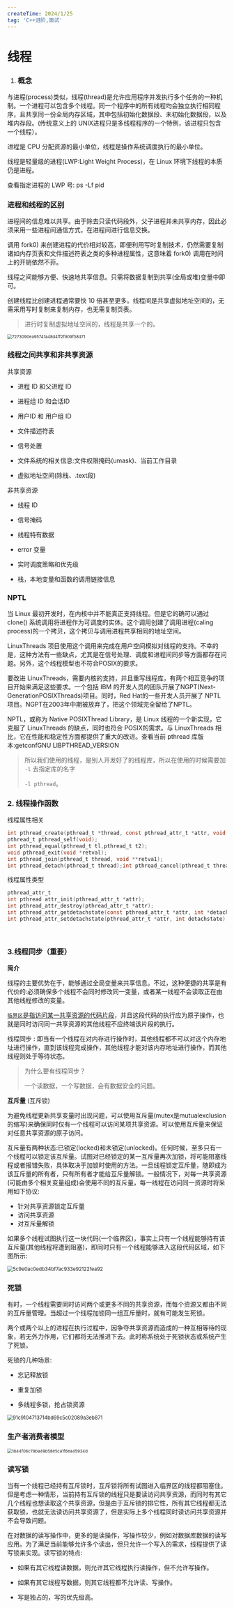 ```yaml
---
createTime: 2024/1/25
tag: 'C++进阶,面试'
---
```

# 线程

1. ### 概念

与进程(process)类似，线程(thread)是允许应用程序并发执行多个任务的一种机制。一个进程可以包含多个线程。同一个程序中的所有线程均会独立执行相同程序，且共享同一份全局内存区域，其中包括初始化数据段、未初始化数据段，以及堆内存段。(传统意义上的 UNIX进程只是多线程程序的一个特例，该进程只包含一个线程）。

进程是 CPU 分配资源的最小单位，线程是操作系统调度执行的最小单位。

线程是轻量级的进程(LWP:Light Weight Process)，在 Linux 环境下线程的本质仍是进程。

查看指定进程的 LWP 号: ps -Lf pid

### 进程和线程的区别

进程间的信息难以共享。由于除去只读代码段外，父子进程并未共享内存，因此必须采用一些进程间通信方式，在进程间进行信息交换。

调用 fork0) 来创建进程的代价相对较高，即便利用写时复制技术，仍然需要复制诸如内存页表和文件描述符表之类的多种进程属性，这意味着 fork0) 调用在时间上的开销依然不菲。

线程之间能够方便、快速地共享信息。只需将数据复制到共享(全局或堆)变量中即可。

创建线程比创建进程通常要快 10 倍甚至更多。线程间是共享虚拟地址空间的，无需采用写时复制来复制内存，也无需复制页表。

> 进行时复制虚拟地址空间的，线程是共享一个的。

<img src="https://gitee.com/zhangjunjiee/article-images/raw/master/images/7273090e-a957-41a4-8d4f-f2f909f58d71.png" title="" alt="7273090ea95741a48d4ff2f909f58d71" style="zoom:67%;">

### 线程之间共享和非共享资源

共享资源

* 进程 ID 和父进程 ID

* 进程组 ID 和会话ID

* 用户ID 和 用户组 ID

* 文件描述符表

* 信号处置

* 文件系统的相关信息:文件权限掩码(umask)、当前工作目录

* 虚拟地址空间(除栈、.text段)

非共享资源

* 线程 ID

* 信号掩码

* 线程特有数据

* error 变量

* 实时调度策略和优先级

* 栈，本地变量和函数的调用链接信息

### NPTL

当 Linux 最初开发时，在内核中并不能真正支持线程。但是它的确可以通过 clone() 系统调用将进程作为可调度的实体。这个调用创建了调用进程(caling process)的一个拷贝，这个拷贝与调用进程共享相同的地址空间。

LinuxThreads 项目使用这个调用来完成在用户空间模拟对线程的支持。不幸的是，这种方法有一些缺点，尤其是在信号处理、调度和进程间同步等方面都存在问题。另外，这个线程模型也不符合POSIX的要求。

要改进 LinuxThreads，需要内核的支持，并且重写线程库，有两个相互竞争的项目开始来满足这些要求。一个包括 IBM 的开发人员的团队开展了NGPT(Next-GenerationPOSIXThreads)项目。同时，Red Hat的一些开发人员开展了 NPTL项目。NGPT在2003年中期被放弃了，把这个领域完全留给了NPTL。

NPTL，或称为 Native POSIXThread Library，是 Linux 线程的一个新实现，它克服了 LinuxThreads 的缺点，同时也符合 POSIX的需求。与 LinuxThreads 相比，它在性能和稳定性方面都提供了重大的改进。查看当前 pthread 库版本:getconfGNU LIBPTHREAD_VERSION

> 所以我们使用的线程，是别人开发好了的线程库，所以在使用的时候需要加 `-l` 去指定库的名字
> 
> `-l pthread`。

### 2. 线程操作函数

线程属性相关

```c
int pthread_create(pthread_t *thread, const pthread_attr_t *attr, void *(*start_routine)(void*)，void *arg);
pthread_t pthread_self(void);
int pthread_equal(pthread_t tl,pthread_t t2);
void pthread_exit(void *retval);
int pthread_join(pthread_t thread, void **retva1);
int pthread_detach(pthread_t thread);int pthread_cancel(pthread_t thread);
```

  线程属性类型 

```c
pthread_attr_t 
int pthread attr_init(pthread_attr_t *attr); 
int pthread_attr_destroy(pthread_attr_t *attr);
int pthread_attr_getdetachstate(const pthread_attr_t *attr, int *detachstate);
int pthread_attr_setdetachstate(pthread_attr_t *attr, int detachstate);
```



    

### 3.线程同步（重要）

**简介**

线程的主要优势在于，能够通过全局变量来共享信息。不过，这种便捷的共享是有代价的:必须确保多个线程不会同时修改同一变量，或者某一线程不会读取正在由其他线程修改的变量。

<u>`临界区`是指访问某一共享资源的代码片段</u>，并且这段代码的执行应为原子操作，也就是同时访问同一共享资源的其他线程不应终端该片段的执行。

线程同步 : 即当有一个线程在对内存进行操作时，其他线程都不可以对这个内存地址进行操作，直到该线程完成操作，其他线程才能对该内存地址进行操作，而其他线程则处于等待状态。

> 为什么要有线程同步？
> 
> 一个读数据，一个写数据，会有数据安全的问题。

**互斥量** (互斥锁)

为避免线程更新共享变量时出现问题，可以使用互斥量(mutex是mutualexclusion的缩写)来确保同时仅有一个线程可以访问某项共享资源。可以使用互斥量来保证对任意共享资源的原子访问。

互斥量有两种状态:已锁定(locked)和未锁定(unlocked)。任何时候，至多只有一个线程可以锁定该互斥量。试图对已经锁定的某一互斥量再次加锁，将可能阻塞线程或者报错失败，具体取决于加锁时使用的方法。一旦线程锁定互斥量，随即成为该互斥量的所有者，只有所有者才能给互斥量解锁。一般情况下，对每一共享资源(可能由多个相关变量组成)会使用不同的互斥量，每一线程在访问同一资源时将采用如下协议:

* 针对共享资源锁定互斥量
* 访问共享资源
* 对互斥量解锁

如果多个线程试图执行这一块代码(一个临界区)，事实上只有一个线程能够持有该互斥量(其他线程将遭到阻塞)，即同时只有一个线程能够进入这段代码区域，如下图所示:

<img src="https://gitee.com/zhangjunjiee/article-images/raw/master/images/5c9e0ac0-edb3-4bf7-ac93-3e92122fea92.png" title="" alt="5c9e0ac0edb34bf7ac933e92122fea92" style="zoom:80%;">

### 死锁

有时，一个线程需要同时访问两个或更多不同的共享资源，而每个资源又都由不同的互斥量管理。当超过一个线程加锁同一组互斥量时，就有可能发生死锁。

两个或两个以上的进程在执行过程中，因争夺共享资源而造成的一种互相等待的现象，若无外力作用，它们都将无法推进下去。此时称系统处于死锁状态或系统产生了死锁。

死锁的几种场景:

* 忘记释放锁

* 重复加锁

* 多线程多锁，抢占锁资源

<img src="https://gitee.com/zhangjunjiee/article-images/raw/master/images/91c91047-1371-4bd6-9c5c-02089a3eb871.png" title="" alt="91c9104713714bd69c5c02089a3eb871" style="zoom:80%;">

### 生产者消费者模型

<img src="https://gitee.com/zhangjunjiee/article-images/raw/master/images/1844f06c-79ba-49b5-8e5c-a1f6ea45934d.png" title="" alt="1844f06c79ba49b58e5ca1f6ea45934d" style="zoom:67%;">

### 读写锁

当有一个线程已经持有互斥锁时，互斥锁将所有试图进入临界区的线程都阻塞住。但是考虑一种情形，当前持有互斥锁的线程只是要读访问共享资源，而同时有其它几个线程也想读取这个共享资源，但是由于互斥锁的排它性，所有其它线程都无法获取锁，也就无法读访问共享资源了，但是实际上多个线程同时读访问共享资源并不会导致问题。

在对数据的读写操作中，更多的是读操作，写操作较少，例如对数据库数据的读写应用。为了满足当前能够允许多个读出，但只允许一个写入的需求，线程提供了读写锁来实现。读写锁的特点:

* 如果有其它线程读数据，则允许其它线程执行读操作，但不允许写操作。

* 如果有其它线程写数据，则其它线程都不允许读、写操作。

* 写是独占的，写的优先级高。
